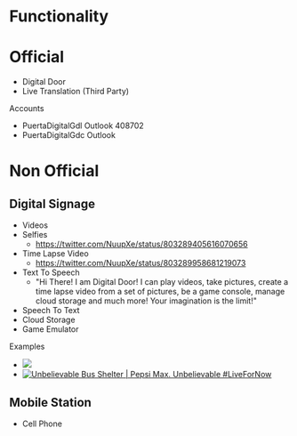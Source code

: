 # Functionality

# Official

- Digital Door
- Live Translation (Third Party)

Accounts

- PuertaDigitalGdl Outlook 408702
- PuertaDigitalGdc Outlook

# Non Official

## Digital Signage

- Videos
- Selfies
  - https://twitter.com/NuupXe/status/803289405616070656
- Time Lapse Video
  - https://twitter.com/NuupXe/status/803289958681219073
- Text To Speech
  - "Hi There! I am Digital Door! I can play videos, take pictures, create a time lapse video from a set of pictures, be a game console, manage cloud storage and much more! Your imagination is the limit!"
- Speech To Text
- Cloud Storage
- Game Emulator

Examples

- [![](https://img.youtube.com/vi/tdQgsmYKxLM/0.jpg)](https://www.youtube.com/watch?v=tdQgsmYKxLM)
- [![Unbelievable Bus Shelter | Pepsi Max. Unbelievable #LiveForNow](https://img.youtube.com/vi/Go9rf9GmYpM/0.jpg)](https://www.youtube.com/watch?v=Go9rf9GmYpM)


## Mobile Station

- Cell Phone
